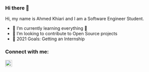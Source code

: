### Hi there 👋 
Hi, my name is Ahmed Khiari and I am a Software Engineer Student.
- 🌱 I’m currently learning everything 🤣
- 👯 I’m looking to contribute to Open Source projects
- 🥅 2021 Goals: Getting an Internship

### Connect with me:
[<img align="left" alt="codeSTACKr | LinkedIn" width="22px" src="https://cdn.jsdelivr.net/npm/simple-icons@v3/icons/linkedin.svg" />][linkedin]
<br/><br/>



[linkedin]: https://www.linkedin.com/in/ahmedkr/












